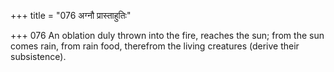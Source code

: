 +++
title = "076 अग्नौ प्रास्ताहुतिः"

+++
076	An oblation duly thrown into the fire, reaches the sun; from the sun comes rain, from rain food, therefrom the living creatures (derive their subsistence).
